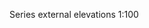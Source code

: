 <span class="transform-to-uppercase">Series external elevations <span class="highlight-red">1:100</span></span>